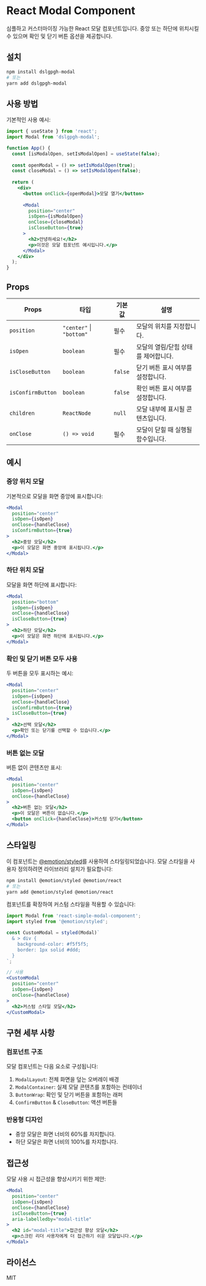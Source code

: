 # React Modal Component

심플하고 커스터마이징 가능한 React 모달 컴포넌트입니다. 중앙 또는 하단에 위치시킬 수 있으며 확인 및 닫기 버튼 옵션을 제공합니다.

## 설치

```bash
npm install dslgpgh-modal
# 또는
yarn add dslgpgh-modal
```

## 사용 방법

기본적인 사용 예시:

```jsx
import { useState } from 'react';
import Modal from 'dslgpgh-modal';

function App() {
  const [isModalOpen, setIsModalOpen] = useState(false);
  
  const openModal = () => setIsModalOpen(true);
  const closeModal = () => setIsModalOpen(false);
  
  return (
    <div>
      <button onClick={openModal}>모달 열기</button>
      
      <Modal
        position="center"
        isOpen={isModalOpen}
        onClose={closeModal}
        isCloseButton={true}
      >
        <h2>안녕하세요!</h2>
        <p>이것은 모달 컴포넌트 예시입니다.</p>
      </Modal>
    </div>
  );
}
```

## Props

| Props | 타입 | 기본값 | 설명 |
|-------|------|--------|------|
| `position` | `"center"` \| `"bottom"` | 필수 | 모달의 위치를 지정합니다. |
| `isOpen` | `boolean` | 필수 | 모달의 열림/닫힘 상태를 제어합니다. |
| `isCloseButton` | `boolean` | `false` | 닫기 버튼 표시 여부를 설정합니다. |
| `isConfirmButton` | `boolean` | `false` | 확인 버튼 표시 여부를 설정합니다. |
| `children` | `ReactNode` | `null` | 모달 내부에 표시될 콘텐츠입니다. |
| `onClose` | `() => void` | 필수 | 모달이 닫힐 때 실행될 함수입니다. |

## 예시

### 중앙 위치 모달

기본적으로 모달을 화면 중앙에 표시합니다:

```jsx
<Modal
  position="center"
  isOpen={isOpen}
  onClose={handleClose}
  isConfirmButton={true}
>
  <h2>중앙 모달</h2>
  <p>이 모달은 화면 중앙에 표시됩니다.</p>
</Modal>
```

### 하단 위치 모달

모달을 화면 하단에 표시합니다:

```jsx
<Modal
  position="bottom"
  isOpen={isOpen}
  onClose={handleClose}
  isCloseButton={true}
>
  <h2>하단 모달</h2>
  <p>이 모달은 화면 하단에 표시됩니다.</p>
</Modal>
```

### 확인 및 닫기 버튼 모두 사용

두 버튼을 모두 표시하는 예시:

```jsx
<Modal
  position="center"
  isOpen={isOpen}
  onClose={handleClose}
  isConfirmButton={true}
  isCloseButton={true}
>
  <h2>선택 모달</h2>
  <p>확인 또는 닫기를 선택할 수 있습니다.</p>
</Modal>
```

### 버튼 없는 모달

버튼 없이 콘텐츠만 표시:

```jsx
<Modal
  position="center"
  isOpen={isOpen}
  onClose={handleClose}
>
  <h2>버튼 없는 모달</h2>
  <p>이 모달은 버튼이 없습니다.</p>
  <button onClick={handleClose}>커스텀 닫기</button>
</Modal>
```

## 스타일링

이 컴포넌트는 [@emotion/styled](https://emotion.sh/docs/styled)를 사용하여 스타일링되었습니다. 모달 스타일을 사용자 정의하려면 라이브러리 설치가 필요합니다:

```bash
npm install @emotion/styled @emotion/react
# 또는
yarn add @emotion/styled @emotion/react
```

컴포넌트를 확장하여 커스텀 스타일을 적용할 수 있습니다:

```jsx
import Modal from 'react-simple-modal-component';
import styled from '@emotion/styled';

const CustomModal = styled(Modal)`
  & > div {
    background-color: #f5f5f5;
    border: 1px solid #ddd;
  }
`;

// 사용
<CustomModal
  position="center"
  isOpen={isOpen}
  onClose={handleClose}
>
  <h2>커스텀 스타일 모달</h2>
</CustomModal>
```

## 구현 세부 사항

### 컴포넌트 구조

모달 컴포넌트는 다음 요소로 구성됩니다:

1. `ModalLayout`: 전체 화면을 덮는 오버레이 배경
2. `ModalContainer`: 실제 모달 콘텐츠를 포함하는 컨테이너
3. `ButtonWrap`: 확인 및 닫기 버튼을 포함하는 래퍼
4. `ConfirmButton` & `CloseButton`: 액션 버튼들

### 반응형 디자인

- 중앙 모달은 화면 너비의 60%를 차지합니다.
- 하단 모달은 화면 너비의 100%를 차지합니다.

## 접근성

모달 사용 시 접근성을 향상시키기 위한 제안:

```jsx
<Modal
  position="center"
  isOpen={isOpen}
  onClose={handleClose}
  isCloseButton={true}
  aria-labelledby="modal-title"
>
  <h2 id="modal-title">접근성 향상 모달</h2>
  <p>스크린 리더 사용자에게 더 접근하기 쉬운 모달입니다.</p>
</Modal>
```

## 라이선스

MIT
